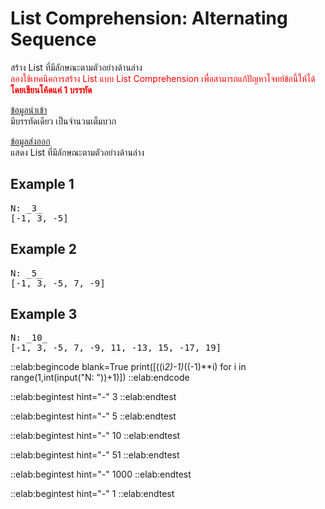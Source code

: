 # List Comprehension: Alternating Sequence

สร้าง List ที่มีลักษณะตามตัวอย่างด้านล่าง  
<span style="color: red;">ลองใช้เทคนิคการสร้าง List แบบ List Comprehension เพื่อสามารถแก้ปัญหาโจทย์ข้อนี้ให้ได้  
**โดยเขียนโค้ดแค่ 1 บรรทัด**</span>

<u>ข้อมูลนำเข้า</u>  
มีบรรทัดเดียว เป็นจำนวนเต็มบวก  

<u>ข้อมูลส่งออก</u>  
แสดง List ที่มีลักษณะตามตัวอย่างด้านล่าง

## Example 1
<pre class="output">
N: _3_
[-1, 3, -5]
</pre>

## Example 2
<pre class="output">
N: _5_
[-1, 3, -5, 7, -9]
</pre>

## Example 3
<pre class="output">
N: _10_
[-1, 3, -5, 7, -9, 11, -13, 15, -17, 19]
</pre>

::elab:begincode blank=True
print([((i*2)-1)*((-1)**i) for i in range(1,int(input("N: "))+1)])
::elab:endcode

::elab:begintest hint="-"
3
::elab:endtest

::elab:begintest hint="-"
5
::elab:endtest

::elab:begintest hint="-"
10
::elab:endtest

::elab:begintest hint="-"
51
::elab:endtest

::elab:begintest hint="-"
1000
::elab:endtest

::elab:begintest hint="-"
1
::elab:endtest

